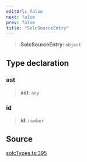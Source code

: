 ```yaml
---
editUrl: false
next: false
prev: false
title: "SolcSourceEntry"
---
```


> **SolcSourceEntry**: `object`

## Type declaration

### ast

> **ast**: `any`

### id

> **id**: `number`

## Source

[solcTypes.ts:395](https://github.com/evmts/tevm-monorepo/blob/main/bundler-packages/solc/src/solcTypes.ts#L395)
